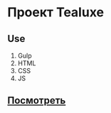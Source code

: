 # Проект Tealuxe
##  Use
1. Gulp
2. HTML
3. CSS
4. JS
## <a href="https://ctwyo.github.io/tealuxe/">Посмотреть</a>
